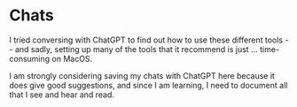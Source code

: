 # Chats

I tried conversing with ChatGPT to find out how to use these different tools -- and sadly, setting up many of the tools that it recommend is just ... time-consuming on MacOS.

I am strongly considering saving my chats with ChatGPT here because it does give good suggestions, and since I am learning, I need to document all that I see and hear and read.
